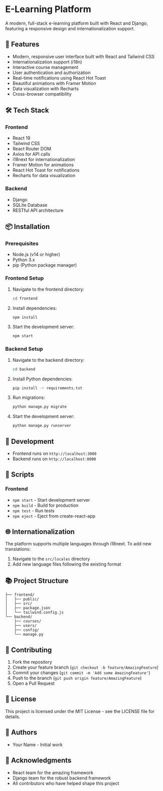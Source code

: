 # E-Learning Platform

A modern, full-stack e-learning platform built with React and Django, featuring a responsive design and internationalization support.

## 🚀 Features

- Modern, responsive user interface built with React and Tailwind CSS
- Internationalization support (i18n)
- Interactive course management
- User authentication and authorization
- Real-time notifications using React Hot Toast
- Beautiful animations with Framer Motion
- Data visualization with Recharts
- Cross-browser compatibility

## 🛠️ Tech Stack

### Frontend
- React 19
- Tailwind CSS
- React Router DOM
- Axios for API calls
- i18next for internationalization
- Framer Motion for animations
- React Hot Toast for notifications
- Recharts for data visualization

### Backend
- Django
- SQLite Database
- RESTful API architecture

## 📦 Installation

### Prerequisites
- Node.js (v14 or higher)
- Python 3.x
- pip (Python package manager)

### Frontend Setup
1. Navigate to the frontend directory:
   ```bash
   cd frontend
   ```

2. Install dependencies:
   ```bash
   npm install
   ```

3. Start the development server:
   ```bash
   npm start
   ```

### Backend Setup
1. Navigate to the backend directory:
   ```bash
   cd backend
   ```

2. Install Python dependencies:
   ```bash
   pip install -r requirements.txt
   ```

3. Run migrations:
   ```bash
   python manage.py migrate
   ```

4. Start the development server:
   ```bash
   python manage.py runserver
   ```

## 🔧 Development

- Frontend runs on `http://localhost:3000`
- Backend runs on `http://localhost:8000`

## 📝 Scripts

### Frontend
- `npm start` - Start development server
- `npm build` - Build for production
- `npm test` - Run tests
- `npm eject` - Eject from create-react-app

## 🌐 Internationalization

The platform supports multiple languages through i18next. To add new translations:
1. Navigate to the `src/locales` directory
2. Add new language files following the existing format

## 📚 Project Structure

```
├── frontend/
│   ├── public/
│   ├── src/
│   ├── package.json
│   └── tailwind.config.js
└── backend/
    ├── courses/
    ├── users/
    ├── config/
    └── manage.py
```

## 🤝 Contributing

1. Fork the repository
2. Create your feature branch (`git checkout -b feature/AmazingFeature`)
3. Commit your changes (`git commit -m 'Add some AmazingFeature'`)
4. Push to the branch (`git push origin feature/AmazingFeature`)
5. Open a Pull Request

## 📄 License

This project is licensed under the MIT License - see the LICENSE file for details.

## 👥 Authors

- Your Name - Initial work

## 🙏 Acknowledgments

- React team for the amazing framework
- Django team for the robust backend framework
- All contributors who have helped shape this project 
